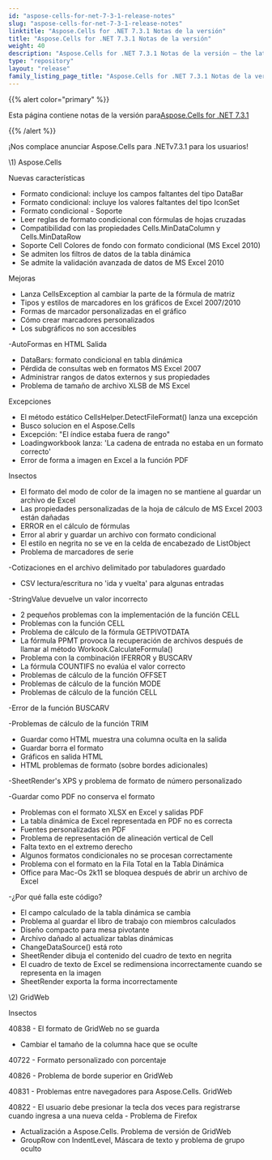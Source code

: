 ```yaml
---
id: "aspose-cells-for-net-7-3-1-release-notes"
slug: "aspose-cells-for-net-7-3-1-release-notes"
linktitle: "Aspose.Cells for .NET 7.3.1 Notas de la versión"
title: "Aspose.Cells for .NET 7.3.1 Notas de la versión"
weight: 40
description: "Aspose.Cells for .NET 7.3.1 Notas de la versión – the latest updates and fixes."
type: "repository"
layout: "release"
family_listing_page_title: "Aspose.Cells for .NET 7.3.1 Notas de la versión"
---
```

{{% alert color="primary" %}} 

 Esta página contiene notas de la versión para[Aspose.Cells for .NET 7.3.1](https://releases.aspose.com/cells/net/new-releases/aspose.cells-for-.net-7.3.1/)

{{% /alert %}} 

 ¡Nos complace anunciar Aspose.Cells para .NETv7.3.1 para los usuarios!



\1) Aspose.Cells 



 Nuevas características

- Formato condicional: incluye los campos faltantes del tipo DataBar
- Formato condicional: incluye los valores faltantes del tipo IconSet
- Formato condicional - Soporte
- Leer reglas de formato condicional con fórmulas de hojas cruzadas
- Compatibilidad con las propiedades Cells.MinDataColumn y Cells.MinDataRow
- Soporte Cell Colores de fondo con formato condicional (MS Excel 2010)
- Se admiten los filtros de datos de la tabla dinámica
- Se admite la validación avanzada de datos de MS Excel 2010



 Mejoras

- Lanza CellsException al cambiar la parte de la fórmula de matriz
- Tipos y estilos de marcadores en los gráficos de Excel 2007/2010
- Formas de marcador personalizadas en el gráfico
- Cómo crear marcadores personalizados
- Los subgráficos no son accesibles

 -AutoFormas en HTML Salida

- DataBars: formato condicional en tabla dinámica
- Pérdida de consultas web en formatos MS Excel 2007
- Administrar rangos de datos externos y sus propiedades
- Problema de tamaño de archivo XLSB de MS Excel



 Excepciones

- El método estático CellsHelper.DetectFileFormat() lanza una excepción
- Busco solucion en el Aspose.Cells
- Excepción: "El índice estaba fuera de rango"
- Loadingworkbook lanza: 'La cadena de entrada no estaba en un formato correcto'
- Error de forma a imagen en Excel a la función PDF



 Insectos

- El formato del modo de color de la imagen no se mantiene al guardar un archivo de Excel
- Las propiedades personalizadas de la hoja de cálculo de MS Excel 2003 están dañadas
- ERROR en el cálculo de fórmulas
- Error al abrir y guardar un archivo con formato condicional
- El estilo en negrita no se ve en la celda de encabezado de ListObject
- Problema de marcadores de serie

 -Cotizaciones en el archivo delimitado por tabuladores guardado

- CSV lectura/escritura no 'ida y vuelta' para algunas entradas

 -StringValue devuelve un valor incorrecto

- 2 pequeños problemas con la implementación de la función CELL
- Problemas con la función CELL
- Problema de cálculo de la fórmula GETPIVOTDATA
- La fórmula PPMT provoca la recuperación de archivos después de llamar al método Workook.CalculateFormula()
- Problema con la combinación IFERROR y BUSCARV
- La fórmula COUNTIFS no evalúa el valor correcto
- Problemas de cálculo de la función OFFSET
- Problemas de cálculo de la función MODE
- Problemas de cálculo de la función CELL

 -Error de la función BUSCARV

 -Problemas de cálculo de la función TRIM

- Guardar como HTML muestra una columna oculta en la salida
- Guardar borra el formato
- Gráficos en salida HTML
- HTML problemas de formato (sobre bordes adicionales)

 -SheetRender's XPS y problema de formato de número personalizado

 -Guardar como PDF no conserva el formato

- Problemas con el formato XLSX en Excel y salidas PDF
- La tabla dinámica de Excel representada en PDF no es correcta
- Fuentes personalizadas en PDF
- Problema de representación de alineación vertical de Cell
- Falta texto en el extremo derecho
- Algunos formatos condicionales no se procesan correctamente
- Problema con el formato en la Fila Total en la Tabla Dinámica
- Office para Mac-Os 2k11 se bloquea después de abrir un archivo de Excel

-¿Por qué falla este código?

- El campo calculado de la tabla dinámica se cambia
- Problema al guardar el libro de trabajo con miembros calculados
- Diseño compacto para mesa pivotante
- Archivo dañado al actualizar tablas dinámicas
- ChangeDataSource() está roto
- SheetRender dibuja el contenido del cuadro de texto en negrita
- El cuadro de texto de Excel se redimensiona incorrectamente cuando se representa en la imagen
- SheetRender exporta la forma incorrectamente

 \2) GridWeb



 Insectos

 40838 - El formato de GridWeb no se guarda

- Cambiar el tamaño de la columna hace que se oculte

 40722 - Formato personalizado con porcentaje

 40826 - Problema de borde superior en GridWeb

 40831 - Problemas entre navegadores para Aspose.Cells. GridWeb

 40822 - El usuario debe presionar la tecla dos veces para registrarse cuando ingresa a una nueva celda - Problema de Firefox

- Actualización a Aspose.Cells. Problema de versión de GridWeb
- GroupRow con IndentLevel, Máscara de texto y problema de grupo oculto




